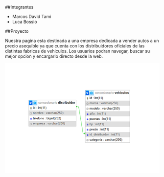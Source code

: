 ##Integrantes

- Marcos David Tami
- Luca Bossio

##Proyecto

Nuestra pagina esta destinada a una empresa dedicada a vender autos a un precio asequible ya que cuenta con los distribuidores oficiales de las distintas fabricas de vehiculos.
Los usuarios podran navegar, buscar su mejor opcion y encargarlo directo desde la web.

![diagrama](concesionaria-db.png)
